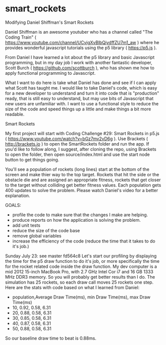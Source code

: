 # smart_rockets
Modifying Daniel Shiffman's Smart Rockets

Daniel Shiffman is an awesome youtuber who has a channel called "The Coding Train"  ( https://www.youtube.com/channel/UCvjgXvBlbQiydffZU7m1_aw ) where he provides wonderful javascript tutorials using the p5 library ( https://p5.js ).

From Daniel I have learned a lot about the p5 library and basic Javascript programming, but in my day job I work with another fantastic developer, Scott Burch ( https://github.com/scottburch ), who has shown me how to apply functional programming to Javascript. 

What I want to do here is take what Daniel has done and see if I can apply what Scott has taught me. I would like to take Daniel's code, which is easy for a new developer to understand and turn it into code that is "production" ready, that is still easy to understand, but may use bits of Javascript that new users are unfamiliar with. I want to use a functional style to reduce the size of the code and speed things up a little and make things a bit more readable.


Smart Rockets

My first project will start with Coding Challenge #29: Smart Rockets in p5.js ( https://www.youtube.com/watch?v=bGz7mv2vD6g ). Use Brackets ( http://brackets.io ) to open the SmartRockets folder and run the app. If you'd like to follow along, I suggest, after cloning the repo, using Brackets to open the folder, then open source/index.html and use the start node button to get things going.

You'll see a population of rockets (long lines) start at the bottom of the screen and make thier way to the top target. Rockets that hit the side or the obstacle die and are assigned an appropriate fitness, rockets that get closer to the target without colliding get better fitness values. Each population gets 400 updates to solve the problem. Please watch Daniel's video for a better explanation.


GOALS:
- profile the code to make sure that the changes I make are helping.
- produce reports on how the application is solving the problem.
- add unit tests
- reduce the size of the code base
- remove global variables
- increase the efficiency of the code (reduce the time that it takes to do it's job.)

Sunday July 23: see master fd564c8
Let's start our profiling by displaying the time for the p5 draw function to do it's job, or more specifically the time for the rocket related code inside the draw function. My dev computer is a mid 2012 15-inch MacBook Pro, with 2.7 GHz Intel Cor i7 and 16 GB 1333 MHz DDR3 memory. So you will probably get better results than I do. The simulation has 25 rockets, so each draw call moves 25 rockets one step. Here are the stats with code based on what I learned from Daniel:

- population,Average Draw Time(ms), min Draw Time(ms), max Draw Time(ms)
-  10, 0.92, 0.58, 6.31
-  20, 0.88, 0.58, 6.31
-  30, 0.85, 0.58, 6.31
-  40, 0.87, 0.58, 6.31
-  50, 0.88, 0.58, 6.31

So our baseline draw time to beat is 0.88ms.